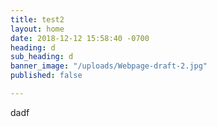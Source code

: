 ```yaml
---
title: test2
layout: home
date: 2018-12-12 15:58:40 -0700
heading: d
sub_heading: d
banner_image: "/uploads/Webpage-draft-2.jpg"
published: false

---
```

dadf